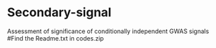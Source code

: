 # Secondary-signal
Assessment of significance of conditionally independent GWAS signals
#Find the Readme.txt in codes.zip 
